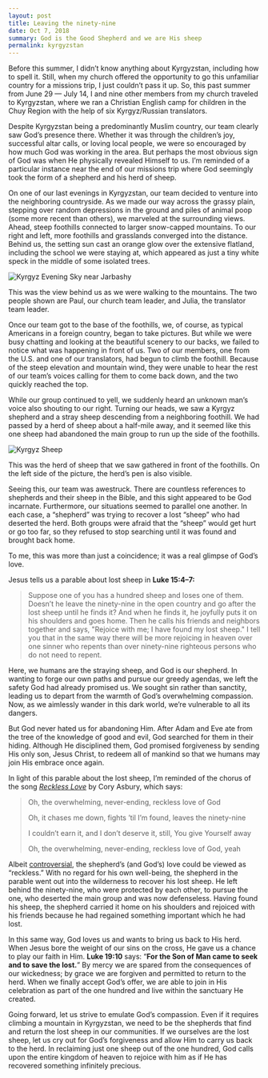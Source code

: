 ```yaml
---
layout: post
title: Leaving the ninety-nine
date: Oct 7, 2018
summary: God is the Good Shepherd and we are His sheep
permalink: kyrgyzstan
---
```


Before this summer, I didn’t know anything about Kyrgyzstan, including how to spell it. Still, when my church offered the opportunity to go this unfamiliar country for a missions trip, I just couldn’t pass it up. So, this past summer from June 29 — July 14, I and nine other members from my church traveled to Kyrgyzstan, where we ran a Christian English camp for children in the Chuy Region with the help of six Kyrgyz/Russian translators.

Despite Kyrgyzstan being a predominantly Muslim country, our team clearly saw God’s presence there. Whether it was through the children’s joy, successful altar calls, or loving local people, we were so encouraged by how much God was working in the area. But perhaps the most obvious sign of God was when He physically revealed Himself to us. I’m reminded of a particular instance near the end of our missions trip where God seemingly took the form of a shepherd and his herd of sheep.

On one of our last evenings in Kyrgyzstan, our team decided to venture into the neighboring countryside. As we made our way across the grassy plain, stepping over random depressions in the ground and piles of animal poop (some more recent than others), we marveled at the surrounding views. Ahead, steep foothills connected to larger snow-capped mountains. To our right and left, more foothills and grasslands converged into the distance. Behind us, the setting sun cast an orange glow over the extensive flatland, including the school we were staying at, which appeared as just a tiny white speck in the middle of some isolated trees.

<img alt="Kyrgyz Evening Sky near Jarbashy" src="../../img/kyrgyz_sky.jpg">

This was the view behind us as we were walking to the mountains. The two people shown are Paul, our church team leader, and Julia, the translator team leader.

Once our team got to the base of the foothills, we, of course, as typical Americans in a foreign country, began to take pictures. But while we were busy chatting and looking at the beautiful scenery to our backs, we failed to notice what was happening in front of us. Two of our members, one from the U.S. and one of our translators, had begun to climb the foothill. Because of the steep elevation and mountain wind, they were unable to hear the rest of our team’s voices calling for them to come back down, and the two quickly reached the top.

While our group continued to yell, we suddenly heard an unknown man’s voice also shouting to our right. Turning our heads, we saw a Kyrgyz shepherd and a stray sheep descending from a neighboring foothill. We had passed by a herd of sheep about a half-mile away, and it seemed like this one sheep had abandoned the main group to run up the side of the foothills.

<img alt="Kyrgyz Sheep" src="../../img/kyrgyz_sheep.jpg">

This was the herd of sheep that we saw gathered in front of the foothills. On the left side of the picture, the herd’s pen is also visible.

Seeing this, our team was awestruck. There are countless references to shepherds and their sheep in the Bible, and this sight appeared to be God incarnate. Furthermore, our situations seemed to parallel one another. In each case, a “shepherd” was trying to recover a lost “sheep” who had deserted the herd. Both groups were afraid that the “sheep” would get hurt or go too far, so they refused to stop searching until it was found and brought back home.

To me, this was more than just a coincidence; it was a real glimpse of God’s love.

Jesus tells us a parable about lost sheep in **Luke 15:4–7:**

> Suppose one of you has a hundred sheep and loses one of them. Doesn’t he leave the ninety-nine in the open country and go after the lost sheep until he finds it? And when he finds it, he joyfully puts it on his shoulders and goes home. Then he calls his friends and neighbors together and says, "Rejoice with me; I have found my lost sheep." I tell you that in the same way there will be more rejoicing in heaven over one sinner who repents than over ninety-nine righteous persons who do not need to repent.

Here, we humans are the straying sheep, and God is our shepherd. In wanting to forge our own paths and pursue our greedy agendas, we left the safety God had already promised us. We sought sin rather than sanctity, leading us to depart from the warmth of God’s overwhelming compassion. Now, as we aimlessly wander in this dark world, we’re vulnerable to all its dangers.

But God never hated us for abandoning Him. After Adam and Eve ate from the tree of the knowledge of good and evil, God searched for them in their hiding. Although He disciplined them, God promised forgiveness by sending His only son, Jesus Christ, to redeem all of mankind so that we humans may join His embrace once again.

In light of this parable about the lost sheep, I’m reminded of the chorus of the song *[Reckless Love](https://www.youtube.com/watch?v=Sc6SSHuZvQE)* by Cory Asbury, which says:

> Oh, the overwhelming, never-ending, reckless love of God
>
> Oh, it chases me down, fights ’til I’m found, leaves the ninety-nine
>
> I couldn’t earn it, and I don’t deserve it, still, You give Yourself away
>
> Oh, the overwhelming, never-ending, reckless love of God, yeah

Albeit [controversial](https://www.christianitytoday.com/ct/2018/april-web-only/reckless-love-cory-asbury-bethel-music-and-justin-bieber.html), the shepherd’s (and God’s) love could be viewed as “reckless.” With no regard for his own well-being, the shepherd in the parable went out into the wilderness to recover his lost sheep. He left behind the ninety-nine, who were protected by each other, to pursue the one, who deserted the main group and was now defenseless. Having found his sheep, the shepherd carried it home on his shoulders and rejoiced with his friends because he had regained something important which he had lost.

In this same way, God loves us and wants to bring us back to His herd. When Jesus bore the weight of our sins on the cross, He gave us a chance to play our faith in Him. **Luke 19:10** says: “**For the Son of Man came to seek and to save the lost.**” By mercy we are spared from the consequences of our wickedness; by grace we are forgiven and permitted to return to the herd. When we finally accept God’s offer, we are able to join in His celebration as part of the one hundred and live within the sanctuary He created.

Going forward, let us strive to emulate God’s compassion. Even if it requires climbing a mountain in Kyrgyzstan, we need to be the shepherds that find and return the lost sheep in our communities. If we ourselves are the lost sheep, let us cry out for God’s forgiveness and allow Him to carry us back to the herd. In reclaiming just one sheep out of the one hundred, God calls upon the entire kingdom of heaven to rejoice with him as if He has recovered something infinitely precious.
